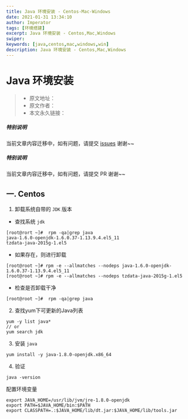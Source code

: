 ```yaml
---
title: Java 环境安装 - Centos-Mac-Windows
date: 2021-01-31 13:34:10
author: Imperator
tags: [环境搭建]
excerpt: Java 环境安装 - Centos,Mac,Windows
swiper:
keywords: [java,centos,mac,windows,win]
description: Java 环境安装 - Centos,Mac,Windows
---
```


#  Java 环境安装

> * 原文地址：[]()
> * 原文作者：[]()
> * 本文永久链接：[]()

##### **特别说明**

当前文章内容迁移中，如有问题，请提交 [issues](https://github.com/Starrier/starrier.github.io/issues) 谢谢~~

##### **特别说明**

当前文章内容迁移中，如有问题，请提交 PR 谢谢~~

## 一. Centos

1. 卸载系统自带的 `JDK` 版本

  - 查找系统 `jdk`

```shell
[root@rort ~]#  rpm -qa|grep java 
java-1.6.0-openjdk-1.6.0.37-1.13.9.4.el5_11
tzdata-java-2015g-1.el5
```
 
 - 如果存在，则进行卸载

```shell
[root@root ~]# rpm -e --allmatches --nodeps java-1.6.0-openjdk-1.6.0.37-1.13.9.4.el5_11
[root@root ~]# rpm -e --allmatches --nodeps tzdata-java-2015g-1.el5
```

 - 检查是否卸载干净

```shell
[root@root ~]#  rpm -qa|grep java 
```

2. 查找yum下可更新的Java列表

```shell
yum -y list java*
// or
yum search jdk
```

3. 安装 `java`

```shell
yum install -y java-1.8.0-openjdk.x86_64
```

4. 验证

```shell
java -version
```


配置环境变量

```shell
export JAVA_HOME=/usr/lib/jvm/jre-1.8.0-openjdk
export PATH=$JAVA_HOME/bin:$PATH
export CLASSPATH=.:$JAVA_HOME/lib/dt.jar:$JAVA_HOME/lib/tools.jar
```
